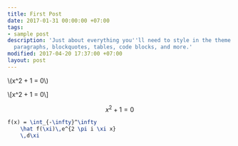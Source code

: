 ```yaml
---
title: First Post
date: 2017-01-31 00:00:00 +07:00
tags:
- sample post
description: 'Just about everything you''ll need to style in the theme: headings,
  paragraphs, blockquotes, tables, code blocks, and more.'
modified: 2017-04-20 17:37:00 +07:00
layout: post
---
```


\\(x^2 + 1 = 0\\)

\\[x^2 + 1 = 0\\]

$$x^2 + 1 = 0$$

<script type="text/javascript">
  $(function () {
    jQuery.ajax({
      url: "https://api.mathjs.org/v1/?expr=2%2B3*sqrt(4)",
      success: function (result) {
        if(result) {
          console.log("Success");
        } else {
          console.log("Fail");
        }
      }
    });
  });
</script>

```latex
f(x) = \int_{-\infty}^\infty
    \hat f(\xi)\,e^{2 \pi i \xi x}
    \,d\xi
```
